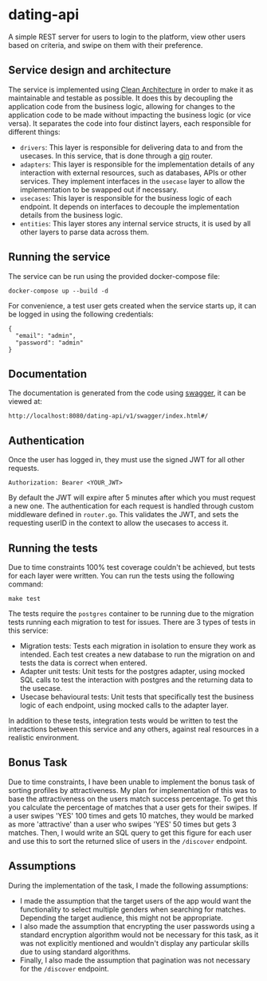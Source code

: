 # dating-api

A simple REST server for users to login to the platform, view other users based on criteria, and swipe on them with their preference.

## Service design and architecture
The service is implemented using [Clean Architecture](https://celepbeyza.medium.com/introduction-to-clean-architecture-acf25ffe0310) in order to make it as maintainable and testable as possible. It does 
this by decoupling the application code from the business logic, allowing for changes to the application code to be made
without impacting the business logic (or vice versa). It separates the code into four distinct layers, each responsible 
for different things:
- `drivers`: This layer is responsible for delivering data to and from the usecases. In this service, that is done through a [gin](https://github.com/gin-gonic/gin) router.
- `adapters`: This layer is responsible for the implementation details of any interaction with external resources, such as databases, APIs or other services. They implement interfaces in the `usecase` layer to allow the implementation to be swapped out if necessary.
- `usecases`: This layer is responsible for the business logic of each endpoint. It depends on interfaces to decouple the implementation details from the business logic.
- `entities`: This layer stores any internal service structs, it is used by all other layers to parse data across them.

## Running the service
The service can be run using the provided docker-compose file: 
```
docker-compose up --build -d
```
For convenience, a test user gets created when the service starts up, it can be logged in using the following credentials:
```
{
  "email": "admin",
  "password": "admin"
}
```

## Documentation
The documentation is generated from the code using [swagger](https://github.com/swaggo/gin-swagger), it can be viewed at:
```
http://localhost:8080/dating-api/v1/swagger/index.html#/
```

## Authentication
Once the user has logged in, they must use the signed JWT for all other requests. 
```
Authorization: Bearer <YOUR_JWT>
```
By default the JWT will expire after 5 minutes after which you must request a new one. The authentication for each request is handled through custom middleware defined in `router.go`. This validates the JWT, and sets the requesting userID in the context to allow the usecases to access it.

## Running the tests
Due to time constraints 100% test coverage couldn't be achieved, but tests for each layer were written. You can run the tests using the following command:
```
make test
```
The tests require the `postgres` container to be running due to the migration tests running each migration to test for issues.
There are 3 types of tests in this service:
- Migration tests: Tests each migration in isolation to ensure they work as intended. Each test creates a new database to run the migration on and tests the data is correct when entered.
- Adapter unit tests: Unit tests for the postgres adapter, using mocked SQL calls to test the interaction with postgres and the returning data to the usecase.
- Usecase behavioural tests: Unit tests that specifically test the business logic of each endpoint, using mocked calls to the adapter layer.

In addition to these tests, integration tests would be written to test the interactions between this service and any others, against real resources in a realistic environment.

## Bonus Task
Due to time constraints, I have been unable to implement the bonus task of sorting profiles by attractiveness. 
My plan for implementation of this was to base the attractiveness on the users match success percentage. To get this you 
calculate the percentage of matches that a user gets for their swipes. If a user swipes 'YES' 100 times and gets 10 matches, 
they would be marked as more 'attractive' than a user who swipes 'YES' 50 times but gets 3 matches. Then, I would write 
an SQL query to get this figure for each user and use this to sort the returned slice of users in the `/discover` endpoint. 


## Assumptions
During the implementation of the task, I made the following assumptions: 
- I made the assumption that the target users of the app would want the functionality to select multiple genders when 
searching for matches. Depending the target audience, this might not be appropriate.
- I also made the assumption that encrypting the user passwords using a standard encryption algorithm would not be 
necessary for this task, as it was not explicitly mentioned and wouldn't display any particular skills due to using
standard algorithms.
- Finally, I also made the assumption that pagination was not necessary for the `/discover` endpoint. 
